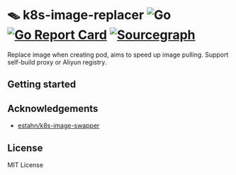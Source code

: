 # 🪤 k8s-image-replacer ![Go](https://github.com/wuhan005/k8s-image-replacer/workflows/Go/badge.svg) [![Go Report Card](https://goreportcard.com/badge/github.com/wuhan005/k8s-image-replacer)](https://goreportcard.com/report/github.com/wuhan005/k8s-image-replacer) [![Sourcegraph](https://img.shields.io/badge/view%20on-Sourcegraph-brightgreen.svg?logo=sourcegraph)](https://sourcegraph.com/github.com/wuhan005/k8s-image-replacer)

Replace image when creating pod, aims to speed up image pulling. Support self-build proxy or Aliyun registry.

## Getting started

## Acknowledgements

* [estahn/k8s-image-swapper](https://github.com/estahn/k8s-image-swapper)

## License

MIT License
